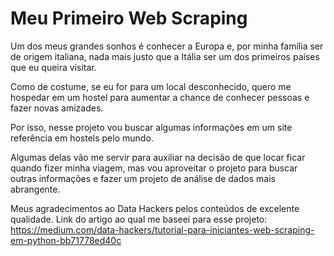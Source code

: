 # Meu Primeiro Web Scraping

Um dos meus grandes sonhos é conhecer a Europa e, por minha família ser de origem italiana, nada mais justo que a Itália ser um dos primeiros países que eu queira visitar.

Como de costume, se eu for para um local desconhecido, quero me hospedar em um hostel para aumentar a chance de conhecer pessoas e fazer novas amizades.

Por isso, nesse projeto vou buscar algumas informações em um site referência em hostels pelo mundo.

Algumas delas vão me servir para auxiliar na decisão de que locar ficar quando fizer minha viagem, mas vou aproveitar o projeto para buscar outras informações e fazer um projeto de análise de dados mais abrangente.

Meus agradecimentos ao Data Hackers pelos conteúdos de excelente qualidade.
Link do artigo ao qual me baseei para esse projeto: https://medium.com/data-hackers/tutorial-para-iniciantes-web-scraping-em-python-bb71778ed40c
